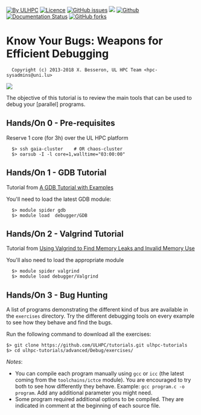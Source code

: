 [![By ULHPC](https://img.shields.io/badge/by-ULHPC-blue.svg)](https://hpc.uni.lu) [![Licence](https://img.shields.io/badge/license-GPL--3.0-blue.svg)](http://www.gnu.org/licenses/gpl-3.0.html) [![GitHub issues](https://img.shields.io/github/issues/ULHPC/tutorials.svg)](https://github.com/ULHPC/tutorials/issues/) [![](https://img.shields.io/badge/slides-PDF-red.svg)](https://github.com/ULHPC/tutorials/raw/devel/advanced/Debug/slides-debug.pdf) [![Github](https://img.shields.io/badge/sources-github-green.svg)](https://github.com/ULHPC/tutorials/tree/devel/advanced/Debug/) [![Documentation Status](http://readthedocs.org/projects/ulhpc-tutorials/badge/?version=latest)](http://ulhpc-tutorials.readthedocs.io/en/latest/advanced/Debug/) [![GitHub forks](https://img.shields.io/github/stars/ULHPC/tutorials.svg?style=social&label=Star)](https://github.com/ULHPC/tutorials)

# Know Your Bugs: Weapons for Efficient Debugging

      Copyright (c) 2013-2018 X. Besseron, UL HPC Team <hpc-sysadmins@uni.lu>

[![](https://github.com/ULHPC/tutorials/raw/devel/advanced/Debug/cover_slides.png)](https://github.com/ULHPC/tutorials/raw/devel/advanced/Debug/slides-debug.pdf)

The objective of this tutorial is to review the main tools that can be used to
debug your [parallel] programs.

## Hands/On 0 - Pre-requisites

Reserve 1 core (for 3h) over the UL HPC platform

      $> ssh gaia-cluster    # OR chaos-cluster
	  $> oarsub -I -l core=1,walltime="03:00:00"


## Hands/On 1 - GDB Tutorial

Tutorial from [A GDB Tutorial with Examples](http://www.cprogramming.com/gdb.html)

You'll need to load the latest GDB module:

      $> module spider gdb
      $> module load  debugger/GDB


## Hands/On 2 - Valgrind Tutorial

Tutorial from [Using Valgrind to Find Memory Leaks and Invalid Memory Use](http://www.cprogramming.com/debugging/valgrind.html)

You'll also need to load the appropriate module

      $> module spider valgrind
      $> module load debugger/Valgrind


## Hands/On 3 - Bug Hunting

A list of programs demonstrating the different kind of bus are available in the `exercises` directory.
Try the different debugging tools on every example to see how they behave and find the bugs.

Run the following command to download all the exercises:

```
$> git clone https://github.com/ULHPC/tutorials.git ulhpc-tutorials
$> cd ulhpc-tutorials/advanced/Debug/exercises/
```

*Notes*:

* You can compile each program manually using `gcc` or `icc` (the latest coming from the `toolchains/ictce` module). You are encouraged to try both to see how differently they behave. Example: `gcc program.c -o program`. Add any additional parameter you might need.
* Some program required additional options to be compiled. They are indicated in comment at the beginning of each source file.
